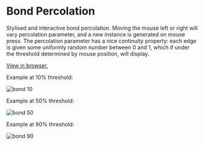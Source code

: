 # Bond Percolation
Stylised and interactive bond percolation. Moving the mouse left or right will vary percolation parameter, and a new instance is generated on mouse press. The percolation parameter has a nice continuity property: each edge is given some uniformly random number between 0 and 1, which if under the threshold determined by mouse position, will display.

[View in browser.](https://openprocessing.org/sketch/1736335)

Example at 10% threshold:

![bond 10](https://user-images.githubusercontent.com/62266775/180670203-cb8a41d0-ca6f-45ee-8613-f1e73fa8f217.png)

Example at 50% threshold:

![bond 50](https://user-images.githubusercontent.com/62266775/180670215-c7ee06f0-72ba-428d-8dcf-a6b6f735d34b.png)

Example at 90% threshold:

![bond 90](https://user-images.githubusercontent.com/62266775/180670219-3f2471d9-7fa5-419e-ae00-5123a236b0d1.png)
